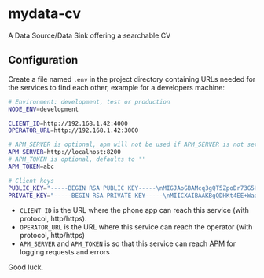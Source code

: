 # mydata-cv

A Data Source/Data Sink offering a searchable CV

## Configuration

Create a file named `.env` in the project directory containing URLs needed for the services to find each other, example for a developers machine:

```bash
# Environment: development, test or production
NODE_ENV=development

CLIENT_ID=http://192.168.1.42:4000
OPERATOR_URL=http://192.168.1.42:3000

# APM_SERVER is optional, apm will not be used if APM_SERVER is not set
APM_SERVER=http://localhost:8200
# APM_TOKEN is optional, defaults to ''
APM_TOKEN=abc

# Client keys
PUBLIC_KEY="-----BEGIN RSA PUBLIC KEY-----\nMIGJAoGBAMcq3gQT5ZpoDr73G5HrQpsvuB+fsgQqdKtfIM5kJLB7mmoOUwxoD+bG\nIrvC+bIHBmtQE+SudYjLtYOjEX3HnoPw2oE7+zNhIlRFOBB2aGlMozWzssJqqfhA\nvDdkZGeS8SfJjo1VjozxA+iQVjjMmU2+Wnw1Z0cY1p3+OZchkqOnAgMBAAE=\n-----END RSA PUBLIC KEY-----\n"
PRIVATE_KEY="-----BEGIN RSA PRIVATE KEY-----\nMIICXAIBAAKBgQDHKt4EE+WaaA6+9xuR60KbL7gfn7IEKnSrXyDOZCSwe5pqDlMM\naA/mxiK7wvmyBwZrUBPkrnWIy7WDoxF9x56D8NqBO/szYSJURTgQdmhpTKM1s7LC\naqn4QLw3ZGRnkvEnyY6NVY6M8QPokFY4zJlNvlp8NWdHGNad/jmXIZKjpwIDAQAB\nAoGAZSKYcJul6N1UN5aFcnhzbxgxOCXAoKrqaac5onRpyRBK3fX+J/ujr30HYC7m\n2ocEtHOKVoJcfqVqu7iPhj5aeCD9iKl9vtspMF3El4PDsq4i3R7pM+gajOWk6vhV\nooFtXD/EwbscwmcVwxS19JHE1q/QDNKuPOMcAmjzYmIfVeECQQD4AZ9otmTcPUoI\nMO+RZztC2V+HqV+W7lL6b7S1sfUJmWj/nqdWEeNrSMGqPd59j0Li2dsssd1RNuSR\nGsiOBLcxAkEAzZZCfVEgoz/E+aBK3rfZ5A1l8IpCs1/pfZQxSSSo5jFWwvmt83+K\n/ez7oeCeQFndSCVt2ZVsWqb3eX3UjqoCVwJABgwUFPuNjgk4iuaWkNcRjNm8CJTK\nreV1xIGAyIVkUi2Zb9Iwhlq9TtphToNfr3QUz288duSHXvmVrSwYA859oQJBAKsr\n3nREpe4GXFSTF4NUhECSvzuFgn+i7d83Ecoakd4HWnvAMws4OFuvgtuHD3v41nsJ\nXur4tFzOA+LN17po5sUCQFJbubbpJDp70dyJ8XlJTbXvFMJtTbs3dy8n5dmzXwCa\nU1/LgYCwvPycA5NAPzE42fHWjbZkNvRamMQRlBX8Nl0=\n-----END RSA PRIVATE KEY-----\n"
```

- `CLIENT_ID` is the URL where the phone app can reach this service (with protocol, http/https).
- `OPERATOR_URL` is the URL where this service can reach the operator (with protocol, http/https)
- `APM_SERVER` and `APM_TOKEN` is so that this service can reach [APM](https://www.npmjs.com/package/elastic-apm-node) for logging requests and errors

Good luck.
